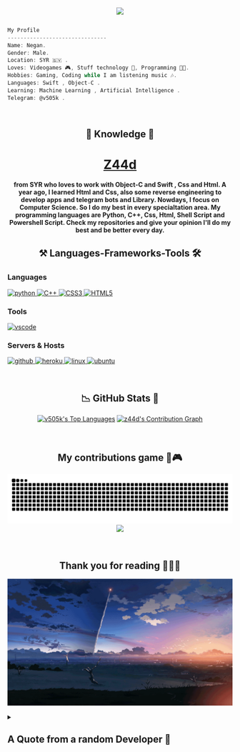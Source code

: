 <!---
z44o/z44o is a ✨ special ✨ repository because its `README.md` (this file) appears on your GitHub profile.
You can click the Preview link to take a look at your changes.
--->
<h1 align="center"><img src='https://readme-typing-svg.herokuapp.com/?font=Righteous&size=60&duration=6000&center=true&vCenter=true&width=1600&height=140&lines=%E2%9C%A8+Hi+there+%F0%9F%91%8B+I%27m+z44o'></h1>

```csharp
My Profile
-------------------------------
Name: Negan.
Gender: Male.
Location: SYR 🇸🇾 .
Loves: Videogames 🎮, Stuff technology 🚀, Programming 👨‍💻.
Hobbies: Gaming, Coding while I am listening music 🎶.
Languages: Swift , Object-C .
Learning: Machine Learning , Artificial Intelligence .
Telegram: @v505k .
```
<br>
     
<div>
<h2 align="center"> 🔎 Knowledge 📖 </h2>
</div>
<div align = "center">
<p align = "justify"><b><a href = "https://v505k.github.io" ><h1>Z44d</h1></a> from SYR who loves to work with Object-C and Swift , Css and Html. A year ago, I learned Html and Css, also some reverse engineering to develop apps and telegram bots and Library. Nowdays, I focus on Computer Science.
So I do my best in every specialtation area. My programming languages are Python, C++, Css, Html, Shell Script and Powershell Script. Check my repositories and give your opinion I'll do my best and be better every day.</b>
<br>

</p>

<h2 align="center"><b>⚒️ Languages-Frameworks-Tools 🛠️</b></h2>
<h3 align="left">Languages</h3>
<p align="left"> 
<a href="https://www.python.org" target="_blank"> <img src="https://cdn.jsdelivr.net/gh/devicons/devicon/icons/python/python-original-wordmark.svg" alt="python" width="60" height="60"/> </a> 
<a href="https://isocpp.org" target="_blank"> <img src="https://cdn.jsdelivr.net/gh/devicons/devicon/icons/cplusplus/cplusplus-original.svg" alt="C++" width="60" height="60"/> </a>
<a href="https://www.css3.com/" target="_blank"> <img src="https://cdn.jsdelivr.net/gh/devicons/devicon/icons/css3/css3-original-wordmark.svg" alt="CSS3" width="60" height="60"/> </a>
<a href="https://www.html.com/" target="_blank"> <img src="https://cdn.jsdelivr.net/gh/devicons/devicon/icons/html5/html5-original-wordmark.svg" alt="HTML5" width="60" height="60"/> </a>
</p>

<h3 align="left">Tools</h3>
<p align="left">
<a href="https://code.visualstudio.com/" target="_blank"> <img src="https://cdn.jsdelivr.net/gh/devicons/devicon/icons/vscode/vscode-original-wordmark.svg" alt="vscode" width="60" height="60"/> </a>          
</p>

<h3 align="left">Servers & Hosts</h3>
<p align="left"> 
<a href="https://github.com/" target="_blank"> <img src="https://img.icons8.com/?size=100&id=52539&format=png&color=000000" alt="github" width="60" height="60"/> </a> 
<a href="https://heroku.com" target="_blank"> <img src="https://www.vectorlogo.zone/logos/heroku/heroku-icon.svg" alt="heroku" width="60" height="60"/> </a>   
<a href="https://www.linux.org/" target="_blank"> <img src="https://cdn.jsdelivr.net/gh/devicons/devicon/icons/linux/linux-original.svg" alt="linux" width="60" height="60"/> </a>
<a href="https://ubuntu.com" target="_blank"> <img src="https://img.icons8.com/color/48/null/ubuntu--v1.png" alt="ubuntu" width="60" height="60"/> </a> 
</p>

<br>

<h2 align = "center"> 📉 GitHub Stats 🌟 </h2>
<div> 
<a href="https://github.com/v505k"><img alt="v505k's Top Languages" src="https://github-readme-stats.vercel.app/api/top-langs/?username=DevZ44d&layout=compact&theme=midnight-purple&hide_border=true" width="49%"/></a>
<a href="https://github.com/v505k"><img alt="z44d's Contribution Graph" src="https://github-readme-activity-graph.vercel.app/graph?username=v505k&theme=midnight-purple&bg_color=000000&title_color=9f4bff&hide_border=true&radius=4.5&color=9f4bff&line=ff0000&point=ff5500&area=true&area_color=ff6161" /></a>
</div>
<br>

<br>
<h2 align="center"> My contributions game 🐍🎮</h2>

![](https://raw.githubusercontent.com/KSKOP69/KSKOP69/output/github-contribution-grid-snake-dark.svg#gh-dark-mode-only)
![](https://raw.githubusercontent.com/KSKOP69/KSKOP69/output/github-contribution-grid-snake.svggh-light-mode-only)
<br>

</div>  
<br>
<div>
<h2 align="center">Thank you for reading 🙋🏻‍♂️</h2>
<div>
<img src="https://raw.githubusercontent.com/huy232/huy232/main/image/2.gif" align="center" />
  </div>
<br> 
</div>


<details>
  <summary><h2>A Quote from a random Developer 💭</h2></summary>
  <div align="center">
      <img src="https://quotes-github-readme.vercel.app/api?type=horizontal&theme=midnight-purple" alt="Readme Quotes">
  </div>
</details>
<br>


